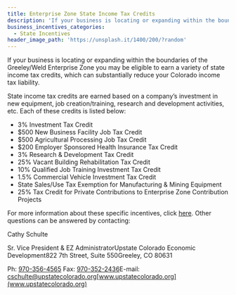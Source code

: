 ```yaml
---
title: Enterprise Zone State Income Tax Credits
description: 'If your business is locating or expanding within the boundaries of the Greeley/Weld Enterprise Zone you may be eligible to earn a variety of state income tax credits, which can substantially reduce your Colorado income tax liability.'
business_incentives_categories:
  - State Incentives
header_image_path: 'https://unsplash.it/1400/200/?random'
---
```



If your business is locating or expanding within the boundaries of the Greeley/Weld Enterprise Zone you may be eligible to earn a variety of state income tax credits, which can substantially reduce your Colorado income tax liability.

State income tax credits are earned based on a company’s investment in new equipment, job creation/training, research and development activities, etc. Each of these credits is listed below:

* 3% Investment Tax Credit
* $500 New Business Facility Job Tax Credit
* $500 Agricultural Processing Job Tax Credit
* $200 Employer Sponsored Health Insurance Tax Credit
* 3% Research & Development Tax Credit
* 25% Vacant Building Rehabilitation Tax Credit
* 10% Qualified Job Training Investment Tax Credit
* 1.5% Commercial Vehicle Investment Tax Credit
* State Sales/Use Tax Exemption for Manufacturing & Mining Equipment
* 25% Tax Credit for Private Contributions to Enterprise Zone Contribution Projects


For more information about these specific incentives, click [here](http://www.upstatecolorado.org/doc_library/content/enterprise_zones/Weld%20EZ%20Brochure.pdf).  Other questions can be answered by contacting:

Cathy Schulte

Sr. Vice President & EZ AdministratorUpstate Colorado Economic Development822 7th Street, Suite 550Greeley, CO 80631

Ph: [970-356-4565](tel:+19703564565) Fax: [970-352-2436](+19703522436)E-mail: [&#099;&#115;&#099;&#104;&#117;&#108;&#116;&#101;&#064;&#117;&#112;&#115;&#116;&#097;&#116;&#101;&#099;&#111;&#108;&#111;&#114;&#097;&#100;&#111;&#046;&#111;&#114;&#103;](&#109;&#097;&#105;&#108;&#116;&#111;:&#099;&#115;&#099;&#104;&#117;&#108;&#116;&#101;&#064;&#117;&#112;&#115;&#116;&#097;&#116;&#101;&#099;&#111;&#108;&#111;&#114;&#097;&#100;&#111;&#046;&#111;&#114;&#103;)[www.upstatecolorado.org](www.upstatecolorado.org)
